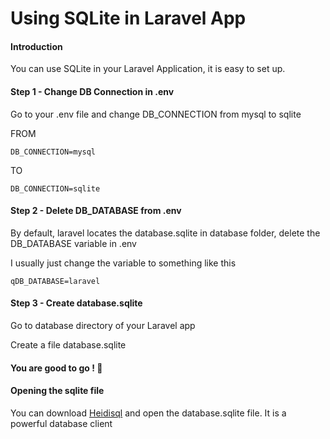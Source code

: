 # Using SQLite in Laravel App

#### Introduction
You can use SQLite in your Laravel Application, it is easy to set up.


#### Step 1 - Change DB Connection in .env
Go to your .env file and change DB_CONNECTION from mysql to sqlite

FROM
```
DB_CONNECTION=mysql
```
TO 
```
DB_CONNECTION=sqlite
```

#### Step 2 - Delete DB_DATABASE from .env
By default, laravel locates the database.sqlite in database folder, delete the DB_DATABASE variable in .env

I usually just change the variable to something like this

```
qDB_DATABASE=laravel
```


#### Step 3 - Create database.sqlite
Go to database directory of your Laravel app

Create a file database.sqlite


#### You are good to go ! :rocket:


#### Opening the sqlite file
You can download [Heidisql](https://www.heidisql.com/) and open the database.sqlite file. It is a powerful database client
